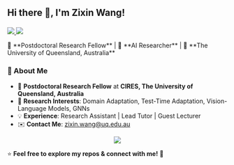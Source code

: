 ## Hi there 👋, I'm Zixin Wang!  <p align="center">
  <a href="https://www.linkedin.com/in/zixin-wang-6307811ab/">
    <img src="https://img.shields.io/badge/LinkedIn-Profile-blue?logo=linkedin&style=for-the-badge" />
  </a>
  <a href="https://scholar.google.com/citations?user=kee4cFgAAAAJ&hl=en">
    <img src="https://img.shields.io/badge/Google%20Scholar-Papers-0a66c2?logo=googlescholar&style=for-the-badge" />
  </a>
</p>
🚀 **Postdoctoral Research Fellow** | 🎯 **AI Researcher** | 📍 **The University of Queensland, Australia**


### 🔬 About Me
- 🏫 **Postdoctoral Research Fellow** at **CIRES, The University of Queensland, Australia**  
- 🎯 **Research Interests**: Domain Adaptation, Test-Time Adaptation, Vision-Language Models, GNNs  
- 💡 **Experience**: Research Assistant | Lead Tutor | Guest Lecturer  
- ✉️ **Contact Me**: zixin.wang@uq.edu.au  


<p align="center">
  <img src="https://github-readme-stats.vercel.app/api/top-langs/?username=Jo-wang&layout=compact&theme=tokyonight&langs_count=8" />
</p>


⭐️ **Feel free to explore my repos & connect with me!** 🚀


